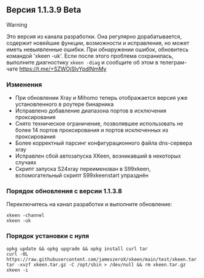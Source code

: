 ## Версия 1.1.3.9 Beta

> [!WARNING]
> Это версия из канала разработки. Она регулярно дорабатывается, содержит новейшие функции, возможности и исправления, но может иметь невыявленные ошибки. При обнаружении ошибок, обновитесь командой 'xkeen -uk'. Если после этого проблема сохранилась, выполните диагностику `xkeen -diag` и сообщите об этом в телеграм-чате https://t.me/+SZWOjSlvYpdlNmMy

### Изменения
- При обновлении Xray и Mihomo теперь отображается версия уже установленного в роутере бинарника
- Исправлено добавление диапазона портов в исключения проксирования
- Снято техническое ограничение, позволявшее использовать не более 14 портов проксирования и портов исключенных из проксирования
- Более корректный парсинг конфигурационного файла dns-сервера xray
- Исправлен сбой автозапуска XKeen, возникавший в некоторых случаях
- Скрипт запуска S24xray переименован в S99xkeen, вспомогательный скрипт S99xkeenstart упразднён


### Порядок обновления с версии 1.1.3.8
Переключитесь на канал разработки и выполните обновление:
```
xkeen -channel
xkeen -uk
```

### Порядок установки с нуля
```
opkg update && opkg upgrade && opkg install curl tar
curl -OL https://raw.githubusercontent.com/jameszeroX/xkeen/main/test/xkeen.tar.gz
tar -xvzf xkeen.tar.gz -C /opt/sbin > /dev/null && rm xkeen.tar.gz
xkeen -i
```